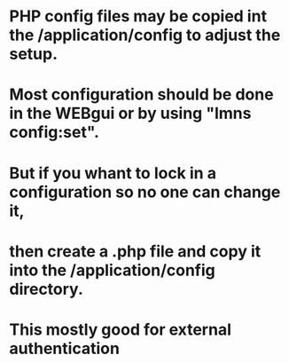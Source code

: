 # PHP config files may be copied int the /application/config to adjust the setup.
# 
# Most configuration should be done in the WEBgui or by using "lmns config:set". 
# But if you whant to lock in a configuration so no one can change it, 
# then create a .php file and copy it into the /application/config directory.
# 
# This mostly good for external authentication
